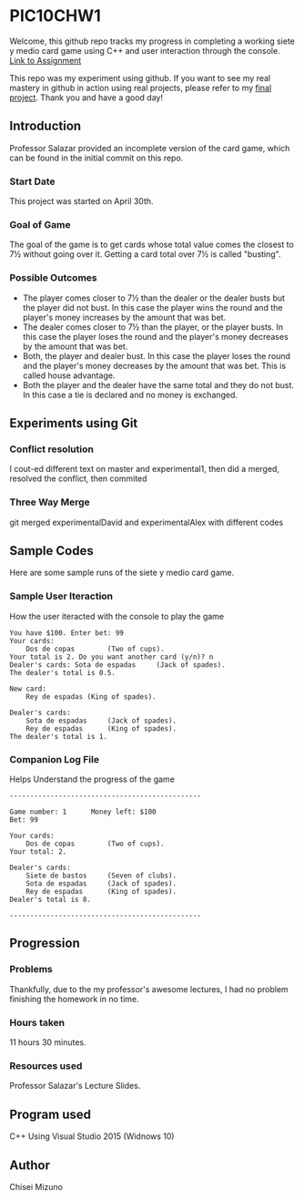 # PIC10CHW1

Welcome, this github repo tracks my progress in completing a working siete y medio card game using C++ and user interaction through the console.   [Link to Assignment](http://pic.ucla.edu/~rsalazar/pic10c/assignments/hw1/index.html)

This repo was my experiment using github.  If you want to see my real mastery in github in action using real projects, please refer to my [final project](https://github.com/chiseimizuno/PIC10C-PROJECT).  Thank you and have a good day!

## Introduction

Professor Salazar provided an incomplete version of the card game, which can be found in the initial commit on this repo.  

### Start Date

This project was started on April 30th.

### Goal of Game

The goal of the game is to get cards whose total value comes the closest to 7½ without going over it. Getting a card total over 7½ is called "busting".

### Possible Outcomes

- The player comes closer to 7½ than the dealer or the dealer busts but the player did not bust. In this case the player wins the round and the player's money increases by the amount that was bet.
- The dealer comes closer to 7½ than the player, or the player busts. In this case the player loses the round and the player's money decreases by the amount that was bet.
- Both, the player and dealer bust. In this case the player loses the round and the player's money decreases by the amount that was bet. This is called house advantage.
- Both the player and the dealer have the same total and they do not bust. In this case a tie is declared and no money is exchanged.

## Experiments using Git

### Conflict resolution
I cout-ed different text on master and experimental1, then did a merged, resolved the conflict, then commited

### Three Way Merge
git merged experimentalDavid and experimentalAlex with different codes



## Sample Codes

Here are some sample runs of the siete y medio card game.

### Sample User Iteraction 

How the user iteracted with the console to play the game

```
You have $100. Enter bet: 99
Your cards:
	Dos de copas        (Two of cups).
Your total is 2. Do you want another card (y/n)? n
Dealer's cards:	Sota de espadas     (Jack of spades).
The dealer's total is 0.5.

New card:
	Rey de espadas (King of spades).

Dealer's cards:
	Sota de espadas     (Jack of spades).
	Rey de espadas      (King of spades).
The dealer's total is 1.
```

### Companion Log File

Helps Understand the progress of the game

```
-----------------------------------------------

Game number: 1		Money left: $100
Bet: 99

Your cards:
	Dos de copas        (Two of cups).
Your total: 2.

Dealer's cards:
	Siete de bastos     (Seven of clubs).
	Sota de espadas     (Jack of spades).
	Rey de espadas      (King of spades).
Dealer's total is 8.

-----------------------------------------------
```
## Progression

### Problems

Thankfully, due to the my professor's awesome lectures, I had no problem finishing the homework in no time.

### Hours taken

11 hours 30 minutes.

### Resources used

Professor Salazar's Lecture Slides.

## Program used

C++ Using Visual Studio 2015 (Widnows 10)

## Author

Chisei Mizuno
